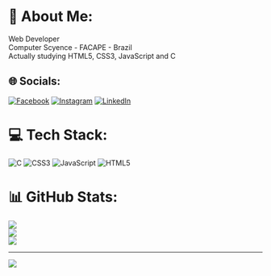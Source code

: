 # 💫 About Me:
Web Developer<br>Computer Scyence - FACAPE - Brazil<br>Actually studying HTML5, CSS3, JavaScript and C<br>


## 🌐 Socials:
[![Facebook](https://img.shields.io/badge/Facebook-%231877F2.svg?logo=Facebook&logoColor=white)](https://facebook.com/https://www.facebook.com/profile.php?id=100056676855166) [![Instagram](https://img.shields.io/badge/Instagram-%23E4405F.svg?logo=Instagram&logoColor=white)](https://instagram.com/gab_lr) [![LinkedIn](https://img.shields.io/badge/LinkedIn-%230077B5.svg?logo=linkedin&logoColor=white)](https://linkedin.com/in/https://www.linkedin.com/in/gabriel-lima-ramos-42b1832b7/) 

# 💻 Tech Stack:
![C](https://img.shields.io/badge/c-%2300599C.svg?style=flat&logo=c&logoColor=white) ![CSS3](https://img.shields.io/badge/css3-%231572B6.svg?style=flat&logo=css3&logoColor=white) ![JavaScript](https://img.shields.io/badge/javascript-%23323330.svg?style=flat&logo=javascript&logoColor=%23F7DF1E) ![HTML5](https://img.shields.io/badge/html5-%23E34F26.svg?style=flat&logo=html5&logoColor=white)
# 📊 GitHub Stats:
![](https://github-readme-stats.vercel.app/api?username=Gabs-hub&theme=radical&hide_border=false&include_all_commits=false&count_private=false)<br/>
![](https://github-readme-streak-stats.herokuapp.com/?user=Gabs-hub&theme=radical&hide_border=false)<br/>
![](https://github-readme-stats.vercel.app/api/top-langs/?username=Gabs-hub&theme=radical&hide_border=false&include_all_commits=false&count_private=false&layout=compact)

---
[![](https://visitcount.itsvg.in/api?id=Gabs-hub&icon=0&color=4)](https://visitcount.itsvg.in)

<!-- Proudly created with GPRM ( https://gprm.itsvg.in ) -->